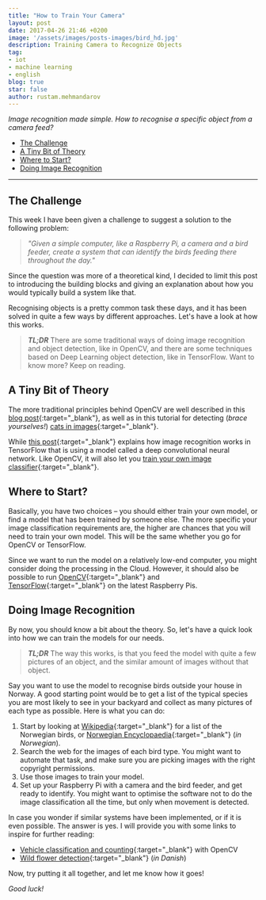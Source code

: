 ```yaml
---
title: "How to Train Your Camera"
layout: post
date: 2017-04-26 21:46 +0200
image: '/assets/images/posts-images/bird_hd.jpg'
description: Training Camera to Recognize Objects
tag:
- iot
- machine learning
- english
blog: true
star: false
author: rustam.mehmandarov
---
```


_Image recognition made simple. How to recognise a specific object from a camera feed?_

- [The Challenge](#the-challenge)
- [A Tiny Bit of Theory](#a-tiny-bit-of-theory)
- [Where to Start?](#where-to-start)
- [Doing Image Recognition](#doing-image-recognition)

---

## The Challenge

This week I have been given a challenge to suggest a solution to the following problem:

> *"Given a simple computer, like a Raspberry Pi, a camera and a bird feeder, create a system that can identify the birds feeding there throughout the day."*

Since the question was more of a theoretical kind, I decided to limit this post to introducing the building blocks and giving an explanation about how you would typically build a system like that.

Recognising objects is a pretty common task these days, and it has been solved in quite a few ways by different approaches. Let's have a look at how this works.

> _**TL;DR**_ There are some traditional ways of doing image recognition and object detection, like in OpenCV, and there are some techniques based on Deep Learning object detection, like in TensorFlow. Want to know more? Keep on reading.


## A Tiny Bit of Theory

The more traditional principles behind OpenCV are well described in this [blog post][1]{:target="_blank"}, as well as in this tutorial for detecting (*brace yourselves!*) [cats in images][2]{:target="_blank"}.

While [this post][4]{:target="_blank"} explains how image recognition works in TensorFlow that is using a model called a deep convolutional neural network. Like OpenCV, it will also let you [train your own image classifier][3]{:target="_blank"}.


## Where to Start?

Basically, you have two choices – you should either train your own model, or find a model that has been trained by someone else. The more specific your image classification requirements are, the higher are chances that you will need to train your own model. This will be the same whether you go for OpenCV or TensorFlow.

Since we want to run the model on a relatively low-end computer, you might consider doing the processing in the Cloud. However, it should also be possible to run [OpenCV][5]{:target="_blank"} and [TensorFlow][6]{:target="_blank"} on the latest Raspberry Pis.


## Doing Image Recognition

By now, you should know a bit about the theory. So, let's have a quick look into how we can train the models for our needs. 

> _**TL;DR**_ The way this works, is that you feed the model with quite a few pictures of an object, and the similar amount of images without that object.

Say you want to use the model to recognise birds outside your house in Norway. A good starting point would be to get a list of the typical species you are most likely to see in your backyard and collect as many pictures of each type as possible. Here is what you can do:

1. Start by looking at [Wikipedia][7]{:target="_blank"} for a list of the Norwegian birds, or [Norwegian Encyclopaedia][8]{:target="_blank"} (*in Norwegian*).
2. Search the web for the images of each bird type. You might want to automate that task, and make sure you are picking images with the right copyright permissions.
3. Use those images to train your model.
4. Set up your Raspberry Pi with a camera and the bird feeder, and get ready to identify. You might want to optimise the software not to do the image classification all the time, but only when movement is detected.

In case you wonder if similar systems have been implemented, or if it is even possible. The answer is yes. I will provide you with some links to inspire for further reading:

* [Vehicle classification and counting][9]{:target="_blank"} with OpenCV
* [Wild flower detection][10]{:target="_blank"} (*in Danish*)

Now, try putting it all together, and let me know how it goes! 

*Good luck!*

[1]: http://www.learnopencv.com/image-recognition-and-object-detection-part1/
[2]: http://www.pyimagesearch.com/2016/06/20/detecting-cats-in-images-with-opencv/
[3]: https://research.googleblog.com/2016/03/train-your-own-image-classifier-with.html
[4]: https://www.tensorflow.org/tutorials/image_recognition
[5]: http://www.pyimagesearch.com/2016/04/18/install-guide-raspberry-pi-3-raspbian-jessie-opencv-3/
[6]: https://svds.com/tensorflow-image-recognition-raspberry-pi/
[7]: https://en.wikipedia.org/wiki/List_of_birds_of_Norway
[8]: https://snl.no/Fugler_i_Norge
[9]: https://www.youtube.com/watch?v=S-W9tMZu8PU
[10]: http://www.fyens.dk/article/3141726?fbrefresh=true
